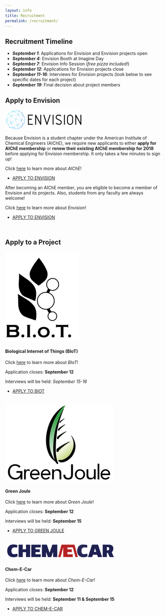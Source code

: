 ```yaml
---
layout: info
title: Recruitment
permalink: /recruitment/
---
```


## Recruitment Timeline

- ***September 1***: Applications for Envision and Envision projects open
- ***September 4***: Envision Booth at Imagine Day
- ***September 7***: Envision Info Session (_free pizza included!_)
- ***September 12***: Applications for Envision projects close
- ***September 11-16***: Interviews for Envision projects (look below to see specific dates for each project)
- ***September 19***: Final decision about project members
</ul>

## Apply to Envision

</ul>

<!--Envision-->

<div align="left"><img src="/assets/images/envision.png" width="50%" alt="envisionlogo"></div>

Because Envision is a student chapter under the American Institute of Chemical Engineers (AIChE), we require new applicants to either __apply for AIChE membership__ or __renew their existing AIChE membership for 2018__ before applying for Envision membership. It only takes a few minutes to sign up!

Click [here](https://www.aiche.org/community/membership/benefits) to learn more about _AIChE_!

<ul class="actions">
	<li><a href="https://www.aiche.org/community/membership" class="button medium wide">APPLY TO ENVISION</a></li>
</ul>

After becoming an AIChE member, you are eligible to become a member of Envision and its projects. Also, students from any faculty are always welcome!

Click [here](http://www.ubcenvision.com/about/) to learn more about _Envision_!  

<ul class="actions">
	<li><a href="https://ubc.ca1.qualtrics.com/jfe/form/SV_82idkRnBb9pWRZX" class="button medium wide">APPLY TO ENVISION</a></li>
</ul>

</br>

## Apply to a Project

<!--BIoT-->

<div align="left"><img src=
      "/assets/images/recruitment/biot.png"
      alt="biotlogo"></div>

#### Biological Internet of Things (BIoT)

Click [here](http://www.ubcenvision.com/beer/) to learn more about _BIoT_! 

Application closes: __September 12__

Interviews will be held: _September 15-16_

<ul class="actions">
	<li><a href="https://ubc.ca1.qualtrics.com/jfe/form/SV_3LhrpbmqgXmwIND" class="button medium wide">APPLY TO BIOT</a></li>
</ul>

</br>
<!--Green Joule-->

<div align="left"><img src=
      "/assets/images/recruitment/greenjoule.png"
      alt="greenjoulelogo"></div>
      
#### Green Joule

Click [here](http://www.ubcenvision.com/algae/) to learn more about _Green Joule_! 

Application closes: __September 12__

Interviews will be held: __September 15__

<ul class="actions">
	<li><a href="https://ubc.ca1.qualtrics.com/jfe/form/SV_2t3r37arjDLjteB" class="button medium wide">APPLY TO GREEN JOULE</a></li>
</ul>

</br>

<!--Chem-E-Car-->

<div align="left"><img src=
      "/assets/images/recruitment/chemecar.png"
      alt="chemecarlogo"></div>
      
#### Chem-E-Car

Click [here](http://www.ubcenvision.com/chemecar/) to learn more about _Chem-E-Car_! 

Application closes: __September 12__

Interviews will be held: __September 11 & September 15__

<ul class="actions">
	<li><a href="https://ubc.ca1.qualtrics.com/jfe/form/SV_9Xr7z99CwsrLgrP" class="button medium wide">APPLY TO CHEM-E-CAR</a></li>
</ul>

